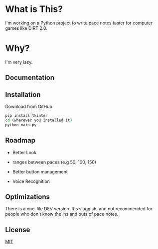 
# What is This? 

I'm working on a Python project to write pace notes faster for computer games like DIRT 2.0.

# Why?

I'm very lazy. 

## Documentation




## Installation

Download from GitHub

```cmd
pip install tkinter
cd (wherever you installed it)
python main.py
```
    
## Roadmap

- Better Look

- ranges between paces (e.g 50, 100, 150)

- Better button management

- Voice Recognition

## Optimizations

There is  a one-file DEV version. It's sluggish, and not recommended for people who don't know the ins and outs of pace notes. 

## License

[MIT](https://choosealicense.com/licenses/mit/)

